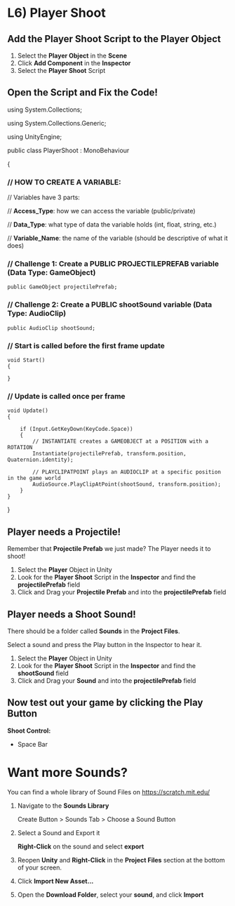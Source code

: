 # L6) Player Shoot

## Add the Player Shoot Script to the Player Object

1. Select the **Player Object** in the **Scene**
2. Click **Add Component** in the **Inspector**
3. Select the **Player Shoot** Script

## Open the Script and Fix the Code!

using System.Collections;

using System.Collections.Generic;

using UnityEngine;

public class PlayerShoot : MonoBehaviour

{

### // HOW TO CREATE A VARIABLE:

// Variables have 3 parts:

// **Access_Type**: how we can access the variable (public/private)

// **Data_Type**: what type of data the variable holds (int, float, string, etc.)

// **Variable_Name**: the name of the variable (should be descriptive of what it does)

### // Challenge 1: Create a PUBLIC PROJECTILEPREFAB variable (Data Type: GameObject)

    public GameObject projectilePrefab;

### // Challenge 2: Create a PUBLIC shootSound variable (Data Type: AudioClip)

    public AudioClip shootSound;

### // Start is called before the first frame update

    void Start()
    {

    }

### // Update is called once per frame

    void Update()
    {

        if (Input.GetKeyDown(KeyCode.Space))
        {
            // INSTANTIATE creates a GAMEOBJECT at a POSITION with a ROTATION
            Instantiate(projectilePrefab, transform.position, Quaternion.identity);

            // PLAYCLIPATPOINT plays an AUDIOCLIP at a specific position in the game world
            AudioSource.PlayClipAtPoint(shootSound, transform.position);
        }
    }

}

## Player needs a Projectile!

Remember that **Projectile Prefab** we just made? The Player needs it to shoot!

1) Select the **Player** Object in Unity
2) Look for the **Player Shoot** Script in the **Inspector** and find the **projectilePrefab** field
2) Click and Drag your **Projectile Prefab** and into the **projectilePrefab** field 

## Player needs a Shoot Sound!

There should be a folder called **Sounds** in the **Project Files**.

Select a sound and press the Play button in the Inspector to hear it.

1) Select the **Player** Object in Unity
2) Look for the **Player Shoot** Script in the **Inspector** and find the **shootSound** field
2) Click and Drag your **Sound** and into the **projectilePrefab** field 

## Now test out your game by clicking the Play Button

**Shoot Control:**

- Space Bar

# Want more Sounds?

You can find a whole library of Sound Files on https://scratch.mit.edu/

1) Navigate to the **Sounds Library**

    Create Button > Sounds Tab > Choose a Sound Button

2) Select a Sound and Export it
    
    **Right-Click** on the sound and select **export**

3) Reopen **Unity** and **Right-Click** in the **Project Files** section at the bottom of your screen.
4) Click **Import New Asset...**
5) Open the **Download Folder**, select your **sound**, and click **Import**